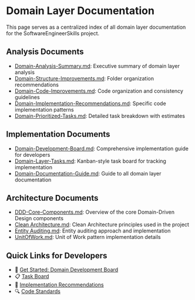 # Domain Layer Documentation

This page serves as a centralized index of all domain layer documentation for the SoftwareEngineerSkills project.

## Analysis Documents

- [Domain-Analysis-Summary.md](../Domain/Domain-Analysis-Summary.md): Executive summary of domain layer analysis
- [Domain-Structure-Improvements.md](../Domain/Domain-Structure-Improvements.md): Folder organization recommendations
- [Domain-Code-Improvements.md](../Domain/Domain-Code-Improvements.md): Code organization and consistency guidelines
- [Domain-Implementation-Recommendations.md](../Domain/Domain-Implementation-Recommendations.md): Specific code implementation patterns
- [Domain-Prioritized-Tasks.md](../Domain/Domain-Prioritized-Tasks.md): Detailed task breakdown with estimates

## Implementation Documents

- [Domain-Development-Board.md](Domain-Development-Board.md): Comprehensive implementation guide for developers
- [Domain-Layer-Tasks.md](Domain-Layer-Tasks.md): Kanban-style task board for tracking implementation
- [Domain-Documentation-Guide.md](Domain-Documentation-Guide.md): Guide to all domain layer documentation

## Architecture Documents

- [DDD-Core-Components.md](../Domain/DDD-Core-Components.md): Overview of the core Domain-Driven Design components
- [Clean Architecture.md](../Architecture/Clean%20Architecture.md): Clean Architecture principles used in the project
- [Entity Auditing.md](../Architecture/Entity%20Auditing.md): Entity auditing approach and implementation
- [UnitOfWork.md](../Architecture/UnitOfWork.md): Unit of Work pattern implementation details

## Quick Links for Developers

- 🚀 [Get Started: Domain Development Board](Domain-Development-Board.md)
- 📋 [Task Board](Domain-Layer-Tasks.md)
- 📝 [Implementation Recommendations](../Domain/Domain-Implementation-Recommendations.md)
- 🔍 [Code Standards](../Domain/Domain-Code-Improvements.md)
